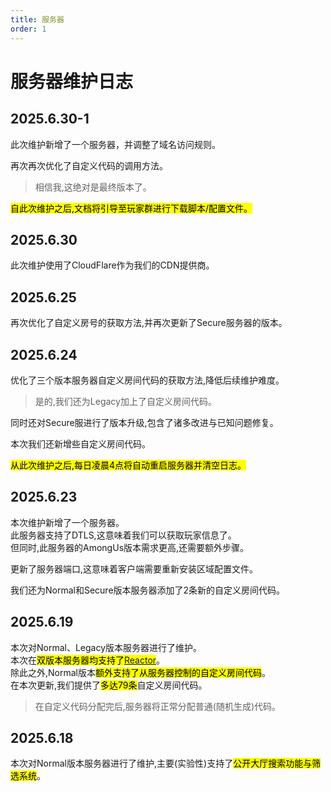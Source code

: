 ```yaml
---
title: 服务器
order: 1
---
```

# 服务器维护日志

## 2025.6.30-1 <Badge type="warning" text="Breaking Changes" />

此次维护新增了一个服务器，并调整了域名访问规则。

再次再次优化了自定义代码的调用方法。
> 相信我,这绝对是最终版本了。

<mark>自此次维护之后,文档将引导至玩家群进行下载脚本/配置文件。</mark>

## 2025.6.30 <Badge type="danger" text="更新已回滚" />

此次维护使用了CloudFlare作为我们的CDN提供商。

## 2025.6.25

再次优化了自定义房号的获取方法,并再次更新了Secure服务器的版本。

## 2025.6.24

优化了三个版本服务器自定义房间代码的获取方法,降低后续维护难度。
> 是的,我们还为Legacy加上了自定义房间代码。

同时还对Secure服进行了版本升级,包含了诸多改进与已知问题修复。

本次我们还新增些自定义房间代码。

<mark>从此次维护之后,每日凌晨4点将自动重启服务器并清空日志。</mark>

## 2025.6.23 <Badge type="warning" text="Breaking Changes" />

本次维护新增了一个服务器。\
此服务器支持了DTLS,这意味着我们可以获取玩家信息了。\
但同时,此服务器的AmongUs版本需求更高,还需要额外步骤。

更新了服务器端口,这意味着客户端需要重新安装区域配置文件。

我们还为Normal和Secure版本服务器添加了2条新的自定义房间代码。

## 2025.6.19

本次对Normal、Legacy版本服务器进行了维护。\
本次在<mark>双版本服务器均支持了[Reactor](https://github.com/NuclearPowered/Reactor)</mark>。\
除此之外,Normal版本<mark>额外支持了从服务器控制的自定义房间代码</mark>。\
在本次更新,我们提供了<mark>多达79条</mark>自定义房间代码。
> 在自定义代码分配完后,服务器将正常分配普通(随机生成)代码。

## 2025.6.18

本次对Normal版本服务器进行了维护,主要(实验性)支持了<mark>公开大厅搜索功能与筛选系统</mark>。